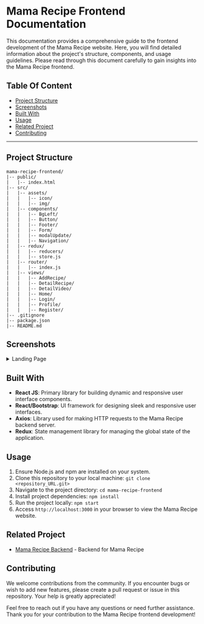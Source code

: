 
# Mama Recipe Frontend Documentation

This documentation provides a comprehensive guide to the frontend development of the Mama Recipe website. Here, you will find detailed information about the project's structure, components, and usage guidelines. Please read through this document carefully to gain insights into the Mama Recipe frontend.
## Table Of Content
- [Project Structure](#project-structure)
- [Screenshots](#screenshots)
- [Built With](#built-with)
- [Usage](#usage)
- [Related Project](#related-project)
- [Contributing](#contributing)

---

## Project Structure

```plaintext
mama-recipe-frontend/
|-- public/
|   |-- index.html
|-- src/
|   |-- assets/
|   |   |-- icon/
|   |   |-- img/
|   |-- components/
|   |   |-- BgLeft/
|   |   |-- Button/
|   |   |-- Footer/
|   |   |-- Form/
|   |   |-- modalUpdate/
|   |   |-- Navigation/
|   |-- redux/
|   |   |-- reducers/
|   |   |-- store.js
|   |-- router/
|   |   |-- index.js
|   |-- views/
|   |   |-- AddRecipe/
|   |   |-- DetailRecipe/
|   |   |-- DetailVideo/
|   |   |-- Home/
|   |   |-- Login/
|   |   |-- Profile/
|   |   |-- Register/
|-- .gitignore
|-- package.json
|-- README.md

```
## Screenshots

<details>
  <summary>
    Landing Page
  </summary>
<img src="screenshots/Home.png" alt="Landing Page" />
</details>

## Built With
- **React JS**: Primary library for building dynamic and responsive user interface components.
- **React/Bootstrap**:  UI framework for designing sleek and responsive user interfaces.
- **Axios**: Library used for making HTTP requests to the Mama Recipe backend server.
- **Redux**: State management library for managing the global state of the application.

## Usage

1. Ensure Node.js and npm are installed on your system.
2. Clone this repository to your local machine: `git clone <repository_URL.git>`
3. Navigate to the project directory: `cd mama-recipe-frontend`
4. Install project dependencies: `npm install`
5. Run the project locally: `npm start`
6. Access `http://localhost:3000` in your browser to view the Mama Recipe website.
## Related Project

- [Mama Recipe Backend](https://github.com/RamdlanFaqih/BE-Mama-Recipe) - Backend for Mama Recipe

## Contributing

We welcome contributions from the community. If you encounter bugs or wish to add new features, please create a pull request or issue in this repository. Your help is greatly appreciated!

Feel free to reach out if you have any questions or need further assistance. Thank you for your contribution to the Mama Recipe frontend development!

